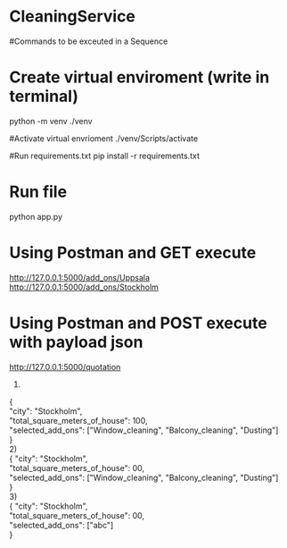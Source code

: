 # CleaningService

#Commands to be exceuted in a Sequence

# Create virtual enviroment (write in terminal)
python -m venv ./venv

#Activate virtual envrioment
./venv/Scripts/activate

#Run requirements.txt
pip install -r requirements.txt 

# Run file
python app.py

# Using Postman and GET execute
http://127.0.0.1:5000/add_ons/Uppsala   <br/>
http://127.0.0.1:5000/add_ons/Stockholm

# Using Postman and POST execute with payload json
http://127.0.0.1:5000/quotation  <br/>
1) <br/>
{ <br/>
    "city": "Stockholm", <br/>
    "total_square_meters_of_house": 100, <br/>
    "selected_add_ons": ["Window_cleaning", "Balcony_cleaning", "Dusting"] <br/>
} <br/>
2) <br/>
{
    "city": "Stockholm", <br/>
    "total_square_meters_of_house": 00, <br/>
    "selected_add_ons": ["Window_cleaning", "Balcony_cleaning", "Dusting"] <br/>
} <br/>
3) <br/>
{
    "city": "Stockholm", <br/>
    "total_square_meters_of_house": 00, <br/>
    "selected_add_ons": ["abc"] <br/>
} <br/>


